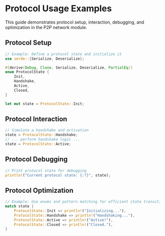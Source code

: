 # Protocol Usage Examples

This guide demonstrates protocol setup, interaction, debugging, and optimization in the P2P network module.

## Protocol Setup
```rust
// Example: Define a protocol state and initialize it
use serde::{Serialize, Deserialize};

#[derive(Debug, Clone, Serialize, Deserialize, PartialEq)]
enum ProtocolState {
    Init,
    Handshake,
    Active,
    Closed,
}

let mut state = ProtocolState::Init;
```

## Protocol Interaction
```rust
// Simulate a handshake and activation
state = ProtocolState::Handshake;
// ... perform handshake logic ...
state = ProtocolState::Active;
```

## Protocol Debugging
```rust
// Print protocol state for debugging
println!("Current protocol state: {:?}", state);
```

## Protocol Optimization
```rust
// Example: Use enums and pattern matching for efficient state transitions
match state {
    ProtocolState::Init => println!("Initializing..."),
    ProtocolState::Handshake => println!("Handshaking..."),
    ProtocolState::Active => println!("Active!"),
    ProtocolState::Closed => println!("Closed."),
}
```
